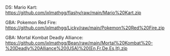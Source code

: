 DS: Mario Kart: https://github.com/ixlmathgg/flashy/raw/main/Mario%20Kart.zip

GBA: Pokemon Red Fire: https://github.com/ixlmathgg/Licky/raw/main/Pokemon%20Red%20Fire.zip

GBA: Mortal Kombat Deadly Alliance: https://github.com/ixlmathgg/Bean/raw/main/Mortal%20Kombat%20-%20Deadly%20Alliance%20(USA)%20(En,Fr,De,Es,It).zip
